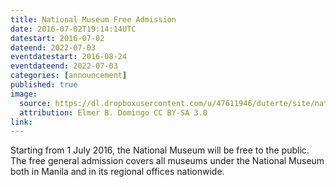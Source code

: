 ```yaml
---
title: National Museum Free Admission
date: 2016-07-02T19:14:14UTC
datestart: 2016-07-02
dateend: 2022-07-03
eventdatestart: 2016-08-24
eventdateend: 2022-07-03
categories: [announcement]
published: true
image: 
  source: https://dl.dropboxusercontent.com/u/47611946/duterte/site/national_museum_philippines_218x145.jpg
  attribution: Elmer B. Domingo CC BY-SA 3.0
link: 
---
```


Starting from 1 July 2016, the National Museum will be free to the public.
The free general admission covers all museums under the National Museum both in Manila and in its regional offices nationwide.
